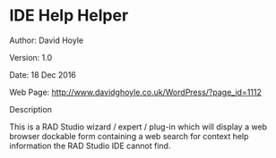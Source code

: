 # IDE Help Helper

Author: David Hoyle

Version: 1.0

Date: 18 Dec 2016

Web Page: http://www.davidghoyle.co.uk/WordPress/?page_id=1112



Description

This is a RAD Studio wizard / expert / plug-in which will display a web browser dockable
form containing a web search for context help information the RAD Studio IDE cannot find.
